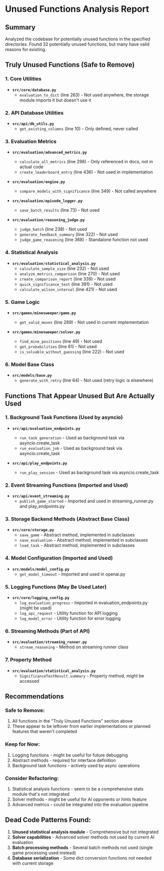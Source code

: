 # Unused Functions Analysis Report

## Summary
Analyzed the codebase for potentially unused functions in the specified directories. Found 32 potentially unused functions, but many have valid reasons for existing.

## Truly Unused Functions (Safe to Remove)

### 1. Core Utilities
- **`src/core/database.py`**
  - `evaluation_to_dict` (line 263) - Not used anywhere, the storage module imports it but doesn't use it

### 2. API Database Utilities  
- **`src/api/db_utils.py`**
  - `get_existing_columns` (line 10) - Only defined, never called

### 3. Evaluation Metrics
- **`src/evaluation/advanced_metrics.py`**
  - `calculate_all_metrics` (line 298) - Only referenced in docs, not in actual code
  - `create_leaderboard_entry` (line 436) - Not used in implementation

- **`src/evaluation/engine.py`**
  - `compare_models_with_significance` (line 349) - Not called anywhere

- **`src/evaluation/episode_logger.py`**
  - `save_batch_results` (line 73) - Not used

- **`src/evaluation/reasoning_judge.py`**
  - `judge_batch` (line 238) - Not used
  - `generate_feedback_summary` (line 322) - Not used
  - `judge_game_reasoning` (line 368) - Standalone function not used

### 4. Statistical Analysis
- **`src/evaluation/statistical_analysis.py`**
  - `calculate_sample_size` (line 232) - Not used
  - `analyze_metrics_comparison` (line 270) - Not used
  - `create_comparison_report` (line 339) - Not used
  - `quick_significance_test` (line 391) - Not used
  - `calculate_wilson_interval` (line 421) - Not used

### 5. Game Logic
- **`src/games/minesweeper/game.py`**
  - `get_valid_moves` (line 289) - Not used in current implementation

- **`src/games/minesweeper/solver.py`**
  - `find_mine_positions` (line 49) - Not used
  - `get_probabilities` (line 61) - Not used  
  - `is_solvable_without_guessing` (line 222) - Not used

### 6. Model Base Class
- **`src/models/base.py`**
  - `generate_with_retry` (line 64) - Not used (retry logic is elsewhere)

## Functions That Appear Unused But Are Actually Used

### 1. Background Task Functions (Used by asyncio)
- **`src/api/evaluation_endpoints.py`**
  - `run_task_generation` - Used as background task via asyncio.create_task
  - `run_evaluation_job` - Used as background task via asyncio.create_task

- **`src/api/play_endpoints.py`**
  - `run_play_session` - Used as background task via asyncio.create_task

### 2. Event Streaming Functions (Imported and Used)
- **`src/api/event_streaming.py`**
  - `publish_game_started` - Imported and used in streaming_runner.py and play_endpoints.py

### 3. Storage Backend Methods (Abstract Base Class)
- **`src/core/storage.py`**
  - `save_game` - Abstract method, implemented in subclasses
  - `save_evaluation` - Abstract method, implemented in subclasses
  - `load_task` - Abstract method, implemented in subclasses

### 4. Model Configuration (Imported and Used)
- **`src/models/model_config.py`**
  - `get_model_timeout` - Imported and used in openai.py

### 5. Logging Functions (May Be Used Later)
- **`src/core/logging_config.py`**
  - `log_evaluation_progress` - Imported in evaluation_endpoints.py (might be used)
  - `log_api_request` - Utility function for API logging
  - `log_model_error` - Utility function for error logging

### 6. Streaming Methods (Part of API)
- **`src/evaluation/streaming_runner.py`**
  - `stream_reasoning` - Method on streaming runner class

### 7. Property Method
- **`src/evaluation/statistical_analysis.py`**
  - `SignificanceTestResult.summary` - Property method, might be accessed

## Recommendations

### Safe to Remove:
1. All functions in the "Truly Unused Functions" section above
2. These appear to be leftover from earlier implementations or planned features that weren't completed

### Keep for Now:
1. Logging functions - might be useful for future debugging
2. Abstract methods - required for interface definition
3. Background task functions - actively used by async operations

### Consider Refactoring:
1. Statistical analysis functions - seem to be a comprehensive stats module that's not integrated
2. Solver methods - might be useful for AI opponents or hints feature
3. Advanced metrics - could be integrated into the evaluation pipeline

## Dead Code Patterns Found:
1. **Unused statistical analysis module** - Comprehensive but not integrated
2. **Solver capabilities** - Advanced solver methods not used by current AI evaluation
3. **Batch processing methods** - Several batch methods not used (single game processing used instead)
4. **Database serialization** - Some dict conversion functions not needed with current storage